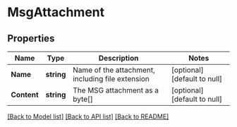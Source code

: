 # MsgAttachment

## Properties
Name | Type | Description | Notes
------------ | ------------- | ------------- | -------------
**Name** | **string** | Name of the attachment, including file extension | [optional] [default to null]
**Content** | **string** | The MSG attachment as a byte[] | [optional] [default to null]

[[Back to Model list]](../README.md#documentation-for-models) [[Back to API list]](../README.md#documentation-for-api-endpoints) [[Back to README]](../README.md)


